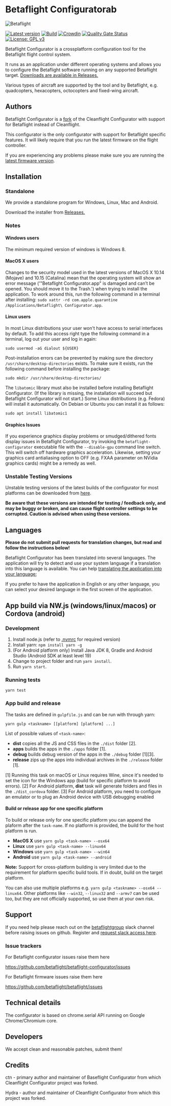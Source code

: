 # Betaflight Configuratorab

![Betaflight](http://static.rcgroups.net/forums/attachments/6/1/0/3/7/6/a9088900-228-bf_logo.jpg)

[![Latest version](https://img.shields.io/github/v/release/betaflight/betaflight-configurator)](https://github.com/betaflight/betaflight-configurator/releases) [![Build](https://img.shields.io/github/workflow/status/betaflight/betaflight-configurator/Nightly)](https://github.com/betaflight/betaflight-configurator/actions/workflows/nightly.yml) [![Crowdin](https://d322cqt584bo4o.cloudfront.net/betaflight-configurator/localized.svg)](https://crowdin.com/project/betaflight-configurator) [![Quality Gate Status](https://sonarcloud.io/api/project_badges/measure?project=betaflight_betaflight-configurator&metric=alert_status)](https://sonarcloud.io/dashboard?id=betaflight_betaflight-configurator) [![License: GPL v3](https://img.shields.io/badge/License-GPLv3-blue.svg)](https://www.gnu.org/licenses/gpl-3.0)


Betaflight Configurator is a crossplatform configuration tool for the Betaflight flight control system.

It runs as an application under different operating systems and allows you to configure the Betaflight software running on any supported Betaflight target. [Downloads are available in Releases.](https://github.com/betaflight/betaflight-configurator/releases)

Various types of aircraft are supported by the tool and by Betaflight, e.g. quadcopters, hexacopters, octocopters and fixed-wing aircraft.

## Authors

Betaflight Configurator is a [fork](#credits) of the Cleanflight Configurator with support for Betaflight instead of Cleanflight.

This configurator is the only configurator with support for Betaflight specific features. It will likely require that you run the latest firmware on the flight controller.

If you are experiencing any problems please make sure you are running the [latest firmware version](https://github.com/betaflight/betaflight/releases/).

## Installation

### Standalone

We provide a standalone program for Windows, Linux, Mac and Android.

Download the installer from [Releases.](https://github.com/betaflight/betaflight-configurator/releases)

### Notes

#### Windows users

The minimum required version of windows is Windows 8.

#### MacOS X users

Changes to the security model used in the latest versions of MacOS X 10.14 (Mojave) and 10.15 (Catalina) mean that the operating system will show an error message ('"Betaflight Configurator.app" is damaged and can’t be opened. You should move it to the Trash.') when trying to install the application. To work around this, run the following command in a terminal after installing: `sudo xattr -rd com.apple.quarantine /Applications/Betaflight\ Configurator.app`.

#### Linux users

In most Linux distributions your user won't have access to serial interfaces by default. To add this access right type the following command in a terminal, log out your user and log in again:

```
sudo usermod -aG dialout ${USER}
```

Post-installation errors can be prevented by making sure the directory `/usr/share/desktop-directories` exists. To make sure it exists, run the following command before installing the package:

```
sudo mkdir /usr/share/desktop-directories/
```

The `libatomic` library must also be installed before installing Betaflight Configurator. (If the library is missing, the installation will succeed but Betaflight Configurator will not start.) Some Linux distributions (e.g. Fedora) will install it automatically. On Debian or Ubuntu you can install it as follows:

```
sudo apt install libatomic1
```

#### Graphics Issues

If you experience graphics display problems or smudged/dithered fonts display issues in Betaflight Configurator, try invoking the `betaflight-configurator` executable file with the `--disable-gpu` command line switch. This will switch off hardware graphics acceleration. Likewise, setting your graphics card antialiasing option to OFF (e.g. FXAA parameter on NVidia graphics cards) might be a remedy as well.

### Unstable Testing Versions

Unstable testing versions of the latest builds of the configurator for most platforms can be downloaded from [here](https://github.com/betaflight/betaflight-configurator-nightlies/releases/).

**Be aware that these versions are intended for testing / feedback only, and may be buggy or broken, and can cause flight controller settings to be corrupted. Caution is advised when using these versions.**

## Languages

**Please do not submit pull requests for translation changes, but read and follow the instructions below!**

Betaflight Configurator has been translated into several languages. The application will try to detect and use your system language if a translation into this language is available. You can help [translating the application into your language](https://github.com/betaflight/betaflight/tree/master/README.md#translators);

If you prefer to have the application in English or any other language, you can select your desired language in the first screen of the application.

## App build via NW.js (windows/linux/macos) or Cordova (android)

### Development

1. Install node.js (refer to [.nvmrc](./.nvmrc) for required version)
2. Install yarn: `npm install yarn -g`
3. (For Android platform only) Install Java JDK 8, Gradle and Android Studio (Android SDK at least level 19)
4. Change to project folder and run `yarn install`.
5. Run `yarn start`.

### Running tests

`yarn test`

### App build and release

The tasks are defined in `gulpfile.js` and can be run with through yarn:
```
yarn gulp <taskname> [[platform] [platform] ...]
```

List of possible values of `<task-name>`:
* **dist** copies all the JS and CSS files in the `./dist` folder [2].
* **apps** builds the apps in the `./apps` folder [1].
* **debug** builds debug version of the apps in the `./debug` folder [1][3].
* **release** zips up the apps into individual archives in the `./release` folder [1]. 

[1] Running this task on macOS or Linux requires Wine, since it's needed to set the icon for the Windows app (build for specific platform to avoid errors).
[2] For Android platform, **dist** task will generate folders and files in the `./dist_cordova` folder.
[3] For Android platform, you need to configure an emulator or to plug an Android device with USB debugging enabled

#### Build or release app for one specific platform
To build or release only for one specific platform you can append the plaform after the `task-name`.
If no platform is provided, the build for the host platform is run.

* **MacOS X** use `yarn gulp <task-name> --osx64`
* **Linux** use `yarn gulp <task-name> --linux64` 
* **Windows** use `yarn gulp <task-name> --win64`
* **Android** use `yarn gulp <task-name> --android`

**Note:** Support for cross-platform building is very limited due to the requirement for platform specific build tools. If in doubt, build on the target platform.

You can also use multiple platforms e.g. `yarn gulp <taskname> --osx64 --linux64`. Other platforms like `--win32`, `--linux32` and `--armv7` can be used too, but they are not officially supported, so use them at your own risk.

## Support

If you need help please reach out on the [betaflightgroup](https://betaflightgroup.slack.com) slack channel before raising issues on github. Register and [request slack access here](https://slack.betaflight.com).

### Issue trackers

For Betaflight configurator issues raise them here

https://github.com/betaflight/betaflight-configurator/issues

For Betaflight firmware issues raise them here

https://github.com/betaflight/betaflight/issues

## Technical details

The configurator is based on chrome.serial API running on Google Chrome/Chromium core.

## Developers

We accept clean and reasonable patches, submit them!

## Credits

ctn - primary author and maintainer of Baseflight Configurator from which Cleanflight Configurator project was forked.

Hydra -  author and maintainer of Cleanflight Configurator from which this project was forked.
